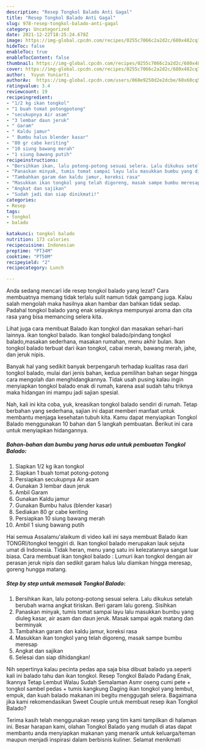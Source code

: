 ```yaml
---
description: "Resep Tongkol Balado Anti Gagal"
title: "Resep Tongkol Balado Anti Gagal"
slug: 978-resep-tongkol-balado-anti-gagal
category: Uncategorized
date: 2021-12-22T18:25:24.678Z
image: https://img-global.cpcdn.com/recipes/0255c7066c2a2d2c/680x482cq70/tongkol-balado-foto-resep-utama.jpg
hideToc: false
enableToc: true
enableTocContent: false
thumbnail: https://img-global.cpcdn.com/recipes/0255c7066c2a2d2c/680x482cq70/tongkol-balado-foto-resep-utama.jpg
cover: https://img-global.cpcdn.com/recipes/0255c7066c2a2d2c/680x482cq70/tongkol-balado-foto-resep-utama.jpg
author:  Yuyun Yuniarti
authorAv:  https://img-global.cpcdn.com/users/060e9250d2e2dcbe/60x60cq50/avatar.jpg
ratingvalue: 3.4
reviewcount: 19
recipeingredient:
- "1/2 kg ikan tongkol"
- "1 buah tomat potongpotong"
- "secukupnya Air asam"
- "3 lembar daun jeruk"
- " Garam"
- " Kaldu jamur"
- " Bumbu halus blender kasar"
- "80 gr cabe keriting"
- "10 siung bawang merah"
- "1 siung bawang putih"
recipeinstructions:
- "Bersihkan ikan, lalu potong-potong sesuai selera. Lalu dikukus setelah berubah warna angkat tiriskan. Beri garam lalu goreng. Sisihkan"
- "Panaskan minyak, tumis tomat sampai layu lalu masukkan bumbu yang diuleg kasar, air asam dan daun jeruk. Masak sampai agak matang dan berminyak"
- "Tambahkan garam dan kaldu jamur, koreksi rasa"
- "Masukkan ikan tongkol yang telah digoreng, masak sampe bumbu meresap"
- "Angkat dan sajikan"
- "Sudah jadi dan siap dinikmati!"
categories:
- Resep
tags:
- tongkol
- balado

katakunci: tongkol balado 
nutrition: 173 calories
recipecuisine: Indonesian
preptime: "PT34M"
cooktime: "PT50M"
recipeyield: "2"
recipecategory: Lunch

---
```



Anda sedang mencari ide resep tongkol balado yang lezat? Cara membuatnya memang tidak terlalu sulit namun tidak gampang juga. Kalau salah mengolah maka hasilnya akan hambar dan bahkan tidak sedap. Padahal tongkol balado yang enak selayaknya mempunyai aroma dan cita rasa yang bisa memancing selera kita.


Lihat juga cara membuat Balado ikan tongkol dan masakan sehari-hari lainnya. ikan tongkol balado. Ikan tongkol balado/pindang tongkol balado,masakan sederhana, masakan rumahan, menu akhir bulan. Ikan tongkol balado terbuat dari ikan tongkol, cabai merah, bawang merah, jahe, dan jeruk nipis.

Banyak hal yang sedikit banyak berpengaruh terhadap kualitas rasa dari tongkol balado, mulai dari jenis bahan, kedua pemilihan bahan segar hingga cara mengolah dan menghidangkannya. Tidak usah pusing kalau ingin menyiapkan tongkol balado enak di rumah, karena asal sudah tahu triknya maka hidangan ini mampu jadi sajian spesial.


Nah, kali ini kita coba, yuk, kreasikan tongkol balado sendiri di rumah. Tetap berbahan yang sederhana, sajian ini dapat memberi manfaat untuk membantu menjaga kesehatan tubuh kita. Kamu dapat menyiapkan Tongkol Balado menggunakan 10 bahan dan 5 langkah pembuatan. Berikut ini cara untuk menyiapkan hidangannya.

<!--inarticleads1-->

##### Bahan-bahan dan bumbu yang harus ada untuk pembuatan Tongkol Balado:

1. Siapkan 1/2 kg ikan tongkol
1. Siapkan 1 buah tomat potong-potong
1. Persiapkan secukupnya Air asam
1. Gunakan 3 lembar daun jeruk
1. Ambil  Garam
1. Gunakan  Kaldu jamur
1. Gunakan  Bumbu halus (blender kasar)
1. Sediakan 80 gr cabe keriting
1. Persiapkan 10 siung bawang merah
1. Ambil 1 siung bawang putih


Hai semua Assalamu&#39;alaikum di video kali ini saya membuat Balado ikan TONGRI/tongkol tenggiri di. Ikan tongkol balado merupakan lauk sejuta umat di Indonesia. Tidak heran, menu yang satu ini kelezatannya sangat luar biasa. Cara membuat ikan tongkol balado : Lumuri ikan tongkol dengan air perasan jeruk nipis dan sedikit garam halus lalu diamkan hingga meresap, goreng hungga matang. 

<!--inarticleads2-->

##### Step by step untuk memasak Tongkol Balado:

1. Bersihkan ikan, lalu potong-potong sesuai selera. Lalu dikukus setelah berubah warna angkat tiriskan. Beri garam lalu goreng. Sisihkan
1. Panaskan minyak, tumis tomat sampai layu lalu masukkan bumbu yang diuleg kasar, air asam dan daun jeruk. Masak sampai agak matang dan berminyak
1. Tambahkan garam dan kaldu jamur, koreksi rasa
1. Masukkan ikan tongkol yang telah digoreng, masak sampe bumbu meresap
1. Angkat dan sajikan
1. Selesai dan siap dihidangkan!

Nih sepertinya kalau pecinta pedas apa saja bisa dibuat balado ya.seperti kali ini balado tahu dan ikan tongkol. Resep Tongkol Balado Padang Enak, Ikannya Tetap Lembut Walau Sudah Semalaman Asmr oseng cumi pete + tongkol sambel pedas + tumis kangkung Daging ikan tongkol yang lembut, empuk, dan kuah balado makanan ini begitu menggugah selera. Bagaimana jika kami rekomendasikan Sweet Couple untuk membuat resep ikan Tongkol Balado? 

Terima kasih telah menggunakan resep yang tim kami tampilkan di halaman ini. Besar harapan kami, olahan Tongkol Balado yang mudah di atas dapat membantu anda menyiapkan makanan yang menarik untuk keluarga/teman maupun menjadi inspirasi dalam berbisnis kuliner. Selamat menikmati
